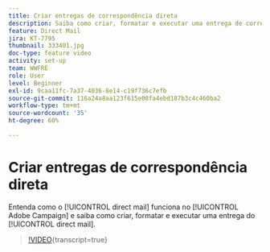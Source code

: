 ```yaml
---
title: Criar entregas de correspondência direta
description: Saiba como criar, formatar e executar uma entrega de correspondência direta.
feature: Direct Mail
jira: KT-7795
thumbnail: 333401.jpg
doc-type: feature video
activity: set-up
team: WWFRE
role: User
level: Beginner
exl-id: 9caa11fc-7a37-4036-8e14-c19f736c7efb
source-git-commit: 116a24a8aa123f615e08fa4ebd187b3c4c460ba2
workflow-type: tm+mt
source-wordcount: '35'
ht-degree: 60%

---
```


# Criar entregas de correspondência direta

Entenda como o [!UICONTROL direct mail] funciona no [!UICONTROL Adobe Campaign] e saiba como criar, formatar e executar uma entrega do [!UICONTROL direct mail].

>[!VIDEO](https://video.tv.adobe.com/v/333401?quality=12&learn=on){transcript=true}
